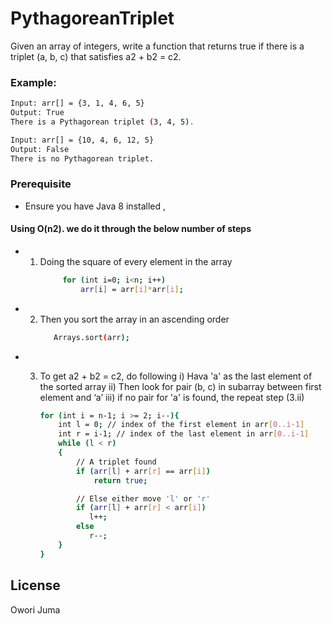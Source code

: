 # PythagoreanTriplet
Given an array of integers, write a function that returns true if there is a triplet (a, b, c) that satisfies a2 + b2 = c2.

### Example:
```sh
Input: arr[] = {3, 1, 4, 6, 5}
Output: True
There is a Pythagorean triplet (3, 4, 5).

Input: arr[] = {10, 4, 6, 12, 5}
Output: False
There is no Pythagorean triplet.
```

### Prerequisite
* Ensure you have Java 8 installed ,


#### Using O(n2). we do it through the below number of steps
* 1. Doing the square of every element in the array
        ```sh
             for (int i=0; i<n; i++)
                 arr[i] = arr[i]*arr[i];
        ```
* 2. Then you sort the array in an ascending order
        ```sh
           Arrays.sort(arr);
        ```
* 3. To get a2 + b2 = c2, do following
    i) Hava 'a' as the last element of the sorted array
    ii) Then look for  pair (b, c) in subarray between first element and ‘a’
    iii) if no pair for 'a' is found, the repeat step (3.ii)

        ```sh
        for (int i = n-1; i >= 2; i--){
            int l = 0; // index of the first element in arr[0..i-1]
            int r = i-1; // index of the last element in arr[0..i-1]
            while (l < r)
            {
                // A triplet found
                if (arr[l] + arr[r] == arr[i])
                    return true;
  
                // Else either move 'l' or 'r'
                if (arr[l] + arr[r] < arr[i])
                   l++;
                else
                   r--;
            }
        }
        ```


License
----

Owori Juma






